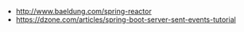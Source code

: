- http://www.baeldung.com/spring-reactor
- https://dzone.com/articles/spring-boot-server-sent-events-tutorial

